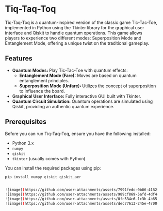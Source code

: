 # Tiq-Taq-Toq

Tiq-Taq-Toq is a quantum-inspired version of the classic game Tic-Tac-Toe, implemented in Python using the Tkinter library for the graphical user interface and Qiskit to handle quantum operations. This game allows players to experience two different modes: Superposition Mode and Entanglement Mode, offering a unique twist on the traditional gameplay.

## Features

- **Quantum Modes:** Play Tic-Tac-Toe with quantum effects:
  - **Entanglement Mode (Fare):** Moves are based on quantum entanglement principles.
  - **Superposition Mode (Unfare):** Utilizes the concept of superposition to influence the board.
- **Graphical User Interface:** Fully interactive GUI built with Tkinter.
- **Quantum Circuit Simulation:** Quantum operations are simulated using Qiskit, providing an authentic quantum experience.

## Prerequisites

Before you can run Tiq-Taq-Toq, ensure you have the following installed:
- Python 3.x
- `numpy`
- `qiskit`
- `tkinter` (usually comes with Python)

You can install the required packages using pip:

```bash
pip install numpy qiskit qiskit_aer


![image](https://github.com/user-attachments/assets/7991fedc-0b06-4182-b9ad-f598870a89ea)
![image](https://github.com/user-attachments/assets/989cf869-5afd-4df4-9556-c7dd49094e45)
![image](https://github.com/user-attachments/assets/0fc534c6-1c3b-4b65-9e41-c4b2e0510f54)
![image](https://github.com/user-attachments/assets/dec77613-245e-4700-8d43-3a44caa88b49)
